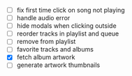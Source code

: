 - [ ] fix first time click on song not playing
- [ ] handle audio error
- [ ] hide modals when clicking outside
- [ ] reorder tracks in playlist and queue
- [ ] remove from playlist
- [ ] favorite tracks and albums
- [x] fetch album artwork
- [ ] generate artwork thumbnails

